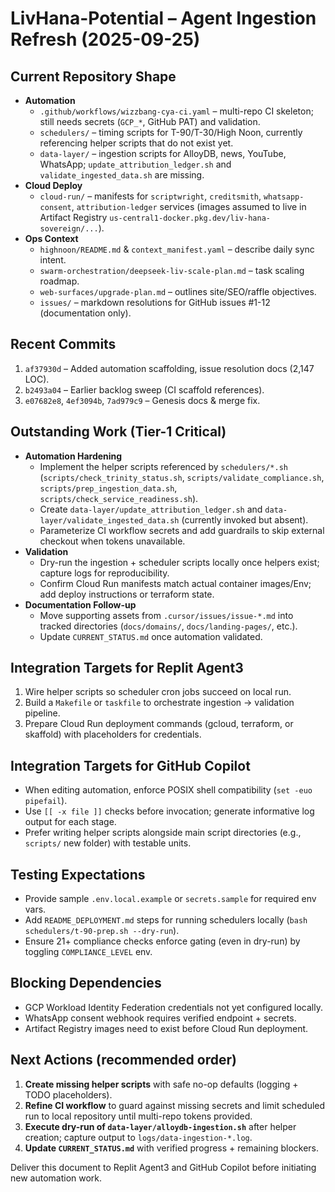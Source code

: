 # LivHana-Potential – Agent Ingestion Refresh (2025-09-25)

## Current Repository Shape
- **Automation**
  - `.github/workflows/wizzbang-cya-ci.yaml` – multi-repo CI skeleton; still needs secrets (`GCP_*`, GitHub PAT) and validation.
  - `schedulers/` – timing scripts for T-90/T-30/High Noon, currently referencing helper scripts that do not exist yet.
  - `data-layer/` – ingestion scripts for AlloyDB, news, YouTube, WhatsApp; `update_attribution_ledger.sh` and `validate_ingested_data.sh` are missing.
- **Cloud Deploy**
  - `cloud-run/` – manifests for `scriptwright`, `creditsmith`, `whatsapp-consent`, `attribution-ledger` services (images assumed to live in Artifact Registry `us-central1-docker.pkg.dev/liv-hana-sovereign/...`).
- **Ops Context**
  - `highnoon/README.md` & `context_manifest.yaml` – describe daily sync intent.
  - `swarm-orchestration/deepseek-liv-scale-plan.md` – task scaling roadmap.
  - `web-surfaces/upgrade-plan.md` – outlines site/SEO/raffle objectives.
  - `issues/` – markdown resolutions for GitHub issues #1-12 (documentation only).

## Recent Commits
1. `af37930d` – Added automation scaffolding, issue resolution docs (2,147 LOC).
2. `b2493a04` – Earlier backlog sweep (CI scaffold references).
3. `e07682e8`, `4ef3094b`, `7ad979c9` – Genesis docs & merge fix.

## Outstanding Work (Tier-1 Critical)
- **Automation Hardening**
  - Implement the helper scripts referenced by `schedulers/*.sh` (`scripts/check_trinity_status.sh`, `scripts/validate_compliance.sh`, `scripts/prep_ingestion_data.sh`, `scripts/check_service_readiness.sh`).
  - Create `data-layer/update_attribution_ledger.sh` and `data-layer/validate_ingested_data.sh` (currently invoked but absent).
  - Parameterize CI workflow secrets and add guardrails to skip external checkout when tokens unavailable.
- **Validation**
  - Dry-run the ingestion + scheduler scripts locally once helpers exist; capture logs for reproducibility.
  - Confirm Cloud Run manifests match actual container images/Env; add deploy instructions or terraform state.
- **Documentation Follow-up**
  - Move supporting assets from `.cursor/issues/issue-*.md` into tracked directories (`docs/domains/`, `docs/landing-pages/`, etc.).
  - Update `CURRENT_STATUS.md` once automation validated.

## Integration Targets for Replit Agent3
1. Wire helper scripts so scheduler cron jobs succeed on local run.
2. Build a `Makefile` or `taskfile` to orchestrate ingestion → validation pipeline.
3. Prepare Cloud Run deployment commands (gcloud, terraform, or skaffold) with placeholders for credentials.

## Integration Targets for GitHub Copilot
- When editing automation, enforce POSIX shell compatibility (`set -euo pipefail`).
- Use `[[ -x file ]]` checks before invocation; generate informative log output for each stage.
- Prefer writing helper scripts alongside main script directories (e.g., `scripts/` new folder) with testable units.

## Testing Expectations
- Provide sample `.env.local.example` or `secrets.sample` for required env vars.
- Add `README_DEPLOYMENT.md` steps for running schedulers locally (`bash schedulers/t-90-prep.sh --dry-run`).
- Ensure 21+ compliance checks enforce gating (even in dry-run) by toggling `COMPLIANCE_LEVEL` env.

## Blocking Dependencies
- GCP Workload Identity Federation credentials not yet configured locally.
- WhatsApp consent webhook requires verified endpoint + secrets.
- Artifact Registry images need to exist before Cloud Run deployment.

## Next Actions (recommended order)
1. **Create missing helper scripts** with safe no-op defaults (logging + TODO placeholders).
2. **Refine CI workflow** to guard against missing secrets and limit scheduled run to local repository until multi-repo tokens provided.
3. **Execute dry-run of `data-layer/alloydb-ingestion.sh`** after helper creation; capture output to `logs/data-ingestion-*.log`.
4. **Update `CURRENT_STATUS.md`** with verified progress + remaining blockers.

Deliver this document to Replit Agent3 and GitHub Copilot before initiating new automation work.
